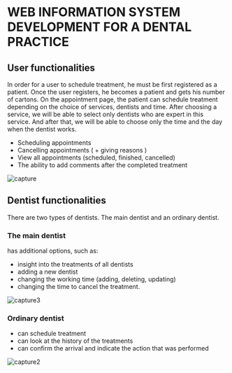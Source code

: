 # WEB INFORMATION SYSTEM DEVELOPMENT FOR A DENTAL PRACTICE

## User functionalities

In order for a user to schedule treatment, he must be first registered as a patient.
Once the user registers, he becomes a patient and gets his number of cartons.
On the appointment page, the patient can schedule treatment depending on the choice of services, dentists and time. After choosing a service, we will be able to select only dentists who are expert in this service. And after that, we will be able to choose only the time and the day when the dentist works.

-	Scheduling appointments
-	Cancelling appointments ( + giving reasons )
-	View all appointments (scheduled, finished, cancelled)
-	The ability to add comments after the completed treatment

![capture](https://user-images.githubusercontent.com/25284467/50546724-dc8f8b80-0c2c-11e9-8f15-094fa4d7bef7.PNG)

## Dentist functionalities

There are two types of dentists. The main dentist and an ordinary dentist. 

### The main dentist
has additional options, such as:
- insight into the treatments of all dentists
- adding a new dentist
- changing the working time (adding, deleting, updating)
- changing the time to cancel the treatment.

![capture3](https://user-images.githubusercontent.com/25284467/50546812-6e4bc880-0c2e-11e9-9d0c-09b685df2073.PNG)

### Ordinary dentist

- can schedule treatment
- can look at the history of the treatments
- can confirm the arrival and indicate the action that was performed

![capture2](https://user-images.githubusercontent.com/25284467/50546771-95ee6100-0c2d-11e9-9258-1c1968069b0a.PNG)

